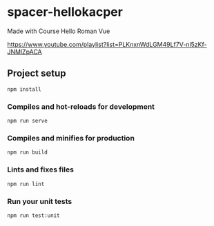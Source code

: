 # spacer-hellokacper

Made with Course Hello Roman Vue  

https://www.youtube.com/playlist?list=PLKnxnWdLGM49Lf7V-nl5zKf-JNMlZpACA
## Project setup
```
npm install
```

### Compiles and hot-reloads for development
```
npm run serve
```

### Compiles and minifies for production
```
npm run build
```

### Lints and fixes files
```
npm run lint
```

### Run your unit tests
```
npm run test:unit
```
